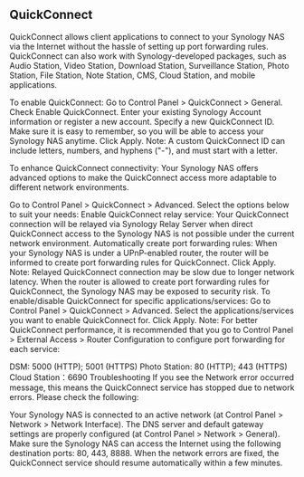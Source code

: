 ## QuickConnect ##
QuickConnect allows client applications to connect to your Synology NAS via the Internet without the hassle of setting up port forwarding rules. QuickConnect can also work with Synology-developed packages, such as Audio Station, Video Station, Download Station, Surveillance Station, Photo Station, File Station, Note Station, CMS, Cloud Station, and mobile applications.

To enable QuickConnect:
Go to Control Panel > QuickConnect > General.
Check Enable QuickConnect.
Enter your existing Synology Account information or register a new account.
Specify a new QuickConnect ID. Make sure it is easy to remember, so you will be able to access your Synology NAS anytime.
Click Apply.
Note:
A custom QuickConnect ID can include letters, numbers, and hyphens ("-"), and must start with a letter.

To enhance QuickConnect connectivity:
Your Synology NAS offers advanced options to make the QuickConnect access more adaptable to different network environments.

Go to Control Panel > QuickConnect > Advanced.
Select the options below to suit your needs:
Enable QuickConnect relay service: Your QuickConnect connection will be relayed via Synology Relay Server when direct QuickConnect access to the Synology NAS is not possible under the current network environment.
Automatically create port forwarding rules: When your Synology NAS is under a UPnP-enabled router, the router will be informed to create port forwarding rules for QuickConnect.
Click Apply.
Note:
Relayed QuickConnect connection may be slow due to longer network latency.
When the router is allowed to create port forwarding rules for QuickConnect, the Synology NAS may be exposed to security risk.
To enable/disable QuickConnect for specific applications/services:
Go to Control Panel > QuickConnect > Advanced.
Select the applications/services you want to enable QuickConnect for.
Click Apply.
Note:
For better QuickConnect performance, it is recommended that you go to Control Panel > External Access > Router Configuration to configure port forwarding for each service:

DSM: 5000 (HTTP); 5001 (HTTPS)
Photo Station: 80 (HTTP); 443 (HTTPS)
Cloud Station：6690
Troubleshooting
If you see the Network error occurred message, this means the QuickConnect service has stopped due to network errors. Please check the following:

Your Synology NAS is connected to an active network (at Control Panel > Network > Network Interface).
The DNS server and default gateway settings are properly configured (at Control Panel > Network > General).
Make sure the Synology NAS can access the Internet using the following destination ports: 80, 443, 8888.
When the network errors are fixed, the QuickConnect service should resume automatically within a few minutes.

